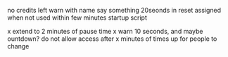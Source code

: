 no credits left
warn with name
say something 20seonds in
reset assigned when not used within few minutes
startup script

x extend to 2 minutes of pause time
x warn 10 seconds, and maybe ountdown?
do not allow access after x minutes of times up for people to change
